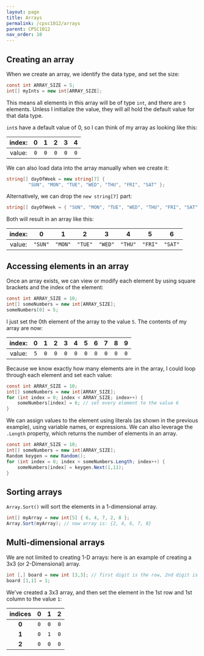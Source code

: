```yaml
---
layout: page
title: Arrays
permalink: /cpsc1012/arrays
parent: CPSC1012
nav_order: 10
---
```


## Creating an array
When we create an array, we identify the data type, and set the size:
    
```csharp
const int ARRAY_SIZE = 5;
int[] myInts = new int[ARRAY_SIZE];
```
This means all elements in this array will be of type `int`, and there are `5` elements. Unless I initialize the value, they will all hold the default value for that data type.

`int`s have a default value of 0, so I can think of my array as looking like this:

| index: | 0 | 1 | 2 | 3 | 4 |
| :---:|:---:|:---:|:---:|:---:|:---:|
| value: | `0` | `0` | `0` | `0` | `0` |

We can also load data into the array manually when we create it:

```csharp
string[] dayOfWeek = new string[7] {
        "SUN", "MON", "TUE", "WED", "THU", "FRI", "SAT" };
```

Alternatively, we can drop the `new string[7]` part:

```csharp
string[] dayOfWeek = { "SUN", "MON", "TUE", "WED", "THU", "FRI", "SAT" }; 
```

Both will result in an array like this:

| index: | 0 | 1 | 2 | 3 | 4 | 5 | 6 |
| :---:|:---:|:---:|:---:|:---:|:---:|:---:|:---:|
| value: | `"SUN"` | `"MON"` | `"TUE"` | `"WED"` | `"THU"` | `"FRI"` | `"SAT"` | 


## Accessing elements in an array
Once an array exists, we can view or modify each element by using square brackets and the index of the element:

```csharp
const int ARRAY_SIZE = 10;
int[] someNumbers = new int[ARRAY_SIZE];
someNumbers[0] = 5;
```

I just set the 0th element of the array to the value `5`. The contents of my array are now:

| index: | 0 | 1 | 2 | 3 | 4 | 5 | 6 | 7 | 8 | 9 |
| :---:|:---:|:---:|:---:|:---:|:---:|:---:|:---:|:---:|:---:|:---: |
| value: | `5` | `0` | `0` | `0` | `0` | `0` | `0` | `0` | `0` | `0` |

Because we know exactly how many elements are in the array, I could loop through each element and set each value:

```csharp
const int ARRAY_SIZE = 10;
int[] someNumbers = new int[ARRAY_SIZE];
for (int index = 0; index < ARRAY_SIZE; index++) {
    someNumbers[index] = 6; // set every element to the value 6
}
```

We can assign values to the element using literals (as shown in the previous example), using variable names, or expressions. We can also leverage the `.Length` property, which returns the number of elements in an array.

```csharp
const int ARRAY_SIZE = 10;
int[] someNumbers = new int[ARRAY_SIZE];
Random keygen = new Random();
for (int index = 0; index < someNumbers.Length; index++) {
    someNumbers[index] = keygen.Next(1,11);
}
```

## Sorting arrays

`Array.Sort()` will sort the elements in a 1-dimensional array.

```csharp
int[] myArray = new int[5] { 6, 4, 7, 2, 8 };
Array.Sort(myArray); // now array is: {2, 4, 6, 7, 8}
```

## Multi-dimensional arrays
We are not limited to creating 1-D arrays: here is an example of creating a 3x3 (or 2-Dimensional) array.

```csharp
int [,] board = new int [3,3]; // first digit is the row, 2nd digit is the column
board [1,1] = 1;
```
We've created a 3x3 array, and then set the element in the 1st row and 1st column to the value `1`:

| indices | 0 | 1 | 2 |
| :---:|:---:|:---:|:---:|
| **0** | `0` | `0` | `0` |
| **1** | `0` | `1` | `0` |
| **2** | `0` | `0` | `0` |
